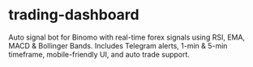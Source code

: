 # trading-dashboard
Auto signal bot for Binomo with real-time forex signals using RSI, EMA, MACD &amp; Bollinger Bands. Includes Telegram alerts, 1-min &amp; 5-min timeframe, mobile-friendly UI, and auto trade support.
